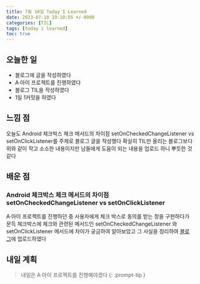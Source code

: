 ```yaml
---
title: 7월 10일 Today I Learned
date: 2023-07-10 19:10:55 +/-0000
categories: [TIL]
tags: [today i learned]
toc: true
---
```


## 오늘한 일

* 블로그에 글을 작성하였다
* A·아이 프로젝트를 진행하였다
* 블로그 TIL을 작성하였다
* 1일 1커밋을 하였다

## 느낌 점

오늘도 Android 체크박스 체크 메서드의 차이점 setOnCheckedChangeListener vs setOnClickListener를 주제로 블로그 글을 작성했다 확실히 TIL만 올리는 블로그보다 위와 같이 작고 소소한 내용이지만 남들에게 도움이 되는 내용을 업로드 하니 뿌듯한 것 같다

## 배운 점

### Android 체크박스 체크 메서드의 차이점 setOnCheckedChangeListener vs setOnClickListener

A·아이 프로젝트를 진행하던 중 사용자에게 체크 박스로 동의를 받는 창을 구현하다가 문득 체크박스에 체크와 관련된 메서드인 setOnCheckedChangeListener 와 setOnClickListener 메서드에 차이가 궁금하여 알아보았고 그 사실을 정리하여 [블로그](https://jangwoojun.github.io/posts/%EC%B2%B4%ED%81%AC%EB%B0%95%EC%8A%A4-%EC%B2%B4%ED%81%AC-%EB%B0%A9%EC%8B%9D/)에 업로드하였다

## 내일 계획

> 내일은 A·아이 프로젝트를 진행해야겠다
{: .prompt-tip }
